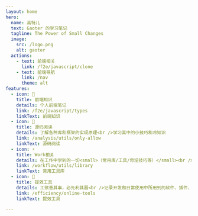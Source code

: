 ```yaml
---
layout: home
hero:
  name: 高特儿
  text: Gaoter 的学习笔记
  tagline: The Power of Small Changes
  image:
    src: /logo.png
    alt: gaoter
  actions:
    - text: 前端相关
      link: /f2e/javascript/clone
    - text: 前端导航
      link: /nav
      theme: alt
features:
  - icon: 📖
    title: 前端知识
    details: 个人前端笔记
    link: /f2e/javascript/types
    linkText: 前端知识
  - icon: 📘
    title: 源码阅读
    details: 了解各种库和框架的实现原理<br />学习其中的小技巧和冷知识
    link: /analysis/utils/only-allow
    linkText: 源码阅读
  - icon: ⚡️
    title: Work相关
    details: 在工作中学到的一切<small>（常用库/工具/奇淫技巧等）</small><br />配合 CV 大法来更好的摸鱼
    link: /workflow/utils/library
    linkText: 常用工具库
  - icon: 🧰
    title: 提效工具
    details: 工欲善其事，必先利其器<br />记录开发和日常使用中所用到的软件、插件、扩展等
    link: /efficiency/online-tools
    linkText: 提效工具

---
```





